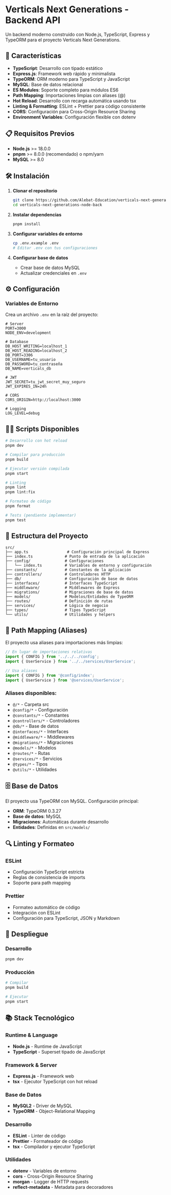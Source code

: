 # Verticals Next Generations - Backend API

Un backend moderno construido con Node.js, TypeScript, Express y TypeORM para el proyecto Verticals Next Generations.

## 🚀 Características

- **TypeScript**: Desarrollo con tipado estático
- **Express.js**: Framework web rápido y minimalista
- **TypeORM**: ORM moderno para TypeScript y JavaScript
- **MySQL**: Base de datos relacional
- **ES Modules**: Soporte completo para módulos ES6
- **Path Mapping**: Importaciones limpias con aliases (@)
- **Hot Reload**: Desarrollo con recarga automática usando tsx
- **Linting & Formatting**: ESLint + Prettier para código consistente
- **CORS**: Configuración para Cross-Origin Resource Sharing
- **Environment Variables**: Configuración flexible con dotenv

## 📋 Requisitos Previos

- **Node.js** >= 18.0.0
- **pnpm** >= 8.0.0 (recomendado) o npm/yarn
- **MySQL** >= 8.0

## 🛠️ Instalación

1. **Clonar el repositorio**

   ```bash
   git clone https://github.com/Alebat-Education/verticals-next-generations-node-back.git
   cd verticals-next-generations-node-back
   ```

2. **Instalar dependencias**

   ```bash
   pnpm install
   ```

3. **Configurar variables de entorno**

   ```bash
   cp .env.example .env
   # Editar .env con tus configuraciones
   ```

4. **Configurar base de datos**
   - Crear base de datos MySQL
   - Actualizar credenciales en `.env`

## ⚙️ Configuración

### Variables de Entorno

Crea un archivo `.env` en la raíz del proyecto:

```env
# Server
PORT=3000
NODE_ENV=development

# Database
DB_HOST_WRITING=localhost_1
DB_HOST_READING=localhost_2
DB_PORT=3306
DB_USERNAME=tu_usuario
DB_PASSWORD=tu_contraseña
DB_NAME=verticals_db

# JWT
JWT_SECRET=tu_jwt_secret_muy_seguro
JWT_EXPIRES_IN=24h

# CORS
CORS_ORIGIN=http://localhost:3000

# Logging
LOG_LEVEL=debug
```

## 🏃‍♂️ Scripts Disponibles

```bash
# Desarrollo con hot reload
pnpm dev

# Compilar para producción
pnpm build

# Ejecutar versión compilada
pnpm start

# Linting
pnpm lint
pnpm lint:fix

# Formateo de código
pnpm format

# Tests (pendiente implementar)
pnpm test
```

## 📁 Estructura del Proyecto

```
src/
├── app.ts                 # Configuración principal de Express
├── index.ts              # Punto de entrada de la aplicación
├── config/               # Configuraciones
│   └── index.ts          # Variables de entorno y configuración
├── constants/            # Constantes de la aplicación
├── controllers/          # Controladores HTTP
├── db/                   # Configuración de base de datos
├── interfaces/           # Interfaces TypeScript
├── middleware/           # Middlewares de Express
├── migrations/           # Migraciones de base de datos
├── models/               # Modelos/Entidades de TypeORM
├── routes/               # Definición de rutas
├── services/             # Lógica de negocio
├── types/                # Tipos TypeScript
└── utils/                # Utilidades y helpers
```

## 🔧 Path Mapping (Aliases)

El proyecto usa aliases para importaciones más limpias:

```typescript
// En lugar de importaciones relativas
import { CONFIG } from '../../../config';
import { UserService } from '../../services/UserService';

// Usa aliases
import { CONFIG } from '@config/index';
import { UserService } from '@services/UserService';
```

### Aliases disponibles:

- `@/*` - Carpeta src
- `@config/*` - Configuración
- `@constants/*` - Constantes
- `@controllers/*` - Controladores
- `@db/*` - Base de datos
- `@interfaces/*` - Interfaces
- `@middleware/*` - Middlewares
- `@migrations/*` - Migraciones
- `@models/*` - Modelos
- `@routes/*` - Rutas
- `@services/*` - Servicios
- `@types/*` - Tipos
- `@utils/*` - Utilidades

## 🗄️ Base de Datos

El proyecto usa TypeORM con MySQL. Configuración principal:

- **ORM**: TypeORM 0.3.27
- **Base de datos**: MySQL
- **Migraciones**: Automáticas durante desarrollo
- **Entidades**: Definidas en `src/models/`

## 🔍 Linting y Formateo

### ESLint

- Configuración TypeScript estricta
- Reglas de consistencia de imports
- Soporte para path mapping

### Prettier

- Formateo automático de código
- Integración con ESLint
- Configuración para TypeScript, JSON y Markdown

## 🚀 Despliegue

### Desarrollo

```bash
pnpm dev
```

### Producción

```bash
# Compilar
pnpm build

# Ejecutar
pnpm start
```

## 📚 Stack Tecnológico

### Runtime & Language

- **Node.js** - Runtime de JavaScript
- **TypeScript** - Superset tipado de JavaScript

### Framework & Server

- **Express.js** - Framework web
- **tsx** - Ejecutor TypeScript con hot reload

### Base de Datos

- **MySQL2** - Driver de MySQL
- **TypeORM** - Object-Relational Mapping

### Desarrollo

- **ESLint** - Linter de código
- **Prettier** - Formateador de código
- **tsx** - Compilador y ejecutor TypeScript

### Utilidades

- **dotenv** - Variables de entorno
- **cors** - Cross-Origin Resource Sharing
- **morgan** - Logger de HTTP requests
- **reflect-metadata** - Metadata para decoradores
